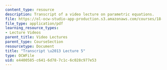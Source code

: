 ```yaml
---
content_type: resource
description: Transcript of a video lecture on parametric equations.
file: https://ol-ocw-studio-app-production.s3.amazonaws.com/courses/18-02-multivariable-calculus-fall-2007/e4400585c6416d787c1c6c028c977e53_18_022007L05.pdf
file_type: application/pdf
learning_resource_types:
- Lecture Videos
parent_title: Video Lectures
parent_type: CourseSection
resourcetype: Document
title: "Transcript \u2013 Lecture 5"
type: OCWFile
uid: e4400585-c641-6d78-7c1c-6c028c977e53
---
```

